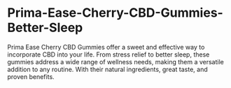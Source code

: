 # Prima-Ease-Cherry-CBD-Gummies-Better-Sleep
Prima Ease Cherry CBD Gummies offer a sweet and effective way to incorporate CBD into your life. From stress relief to better sleep, these gummies address a wide range of wellness needs, making them a versatile addition to any routine. With their natural ingredients, great taste, and proven benefits.
